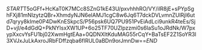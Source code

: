 $START$T5oGFf+HcKaT0K7MCc8SZnG1kE43U/pxvhhhRO/VY/ilR8jE+sPYpSghFXj81mNlzytzQBr+XhmdyNJN6elAMJ1cgC8w6Jq6T7dckDVLvmnZUlRjI6utd7qryy8kIme0P4DwKnESkpcS/P56psk6UQ7PU951PvEiAdLci9unkR4teEs/SjD+vjl/e4dGdQ+PkNYIsxXW1UP+6o25TF70UZlpzzmi0s6IaSu1oJRdNk/W7pxypXxcvYsFU1bj02XwmHgtEAa+0QDNXItKduMAG55rCqY+BaTsEF2Z1SoYR3l3XVJxJuLkAxroJRbFDffzqba6flRUL0aBDn9orJmnDw==$END$